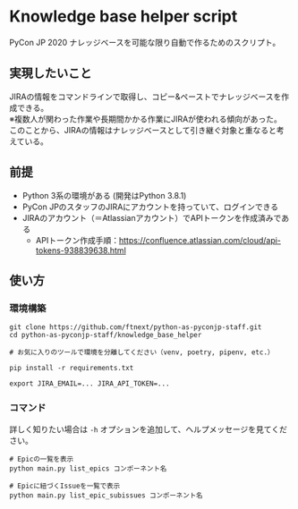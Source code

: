 # Knowledge base helper script

PyCon JP 2020 ナレッジベースを可能な限り自動で作るためのスクリプト。

## 実現したいこと

JIRAの情報をコマンドラインで取得し、コピー&ペーストでナレッジベースを作成できる。  
※複数人が関わった作業や長期間かかる作業にJIRAが使われる傾向があった。  
このことから、JIRAの情報はナレッジベースとして引き継ぐ対象と重なると考えている。

## 前提

- Python 3系の環境がある (開発はPython 3.8.1)
- PyCon JPのスタッフのJIRAにアカウントを持っていて、ログインできる
- JIRAのアカウント（＝Atlassianアカウント）でAPIトークンを作成済みである
  - APIトークン作成手順：https://confluence.atlassian.com/cloud/api-tokens-938839638.html

## 使い方

### 環境構築

```
git clone https://github.com/ftnext/python-as-pyconjp-staff.git
cd python-as-pyconjp-staff/knowledge_base_helper

# お気に入りのツールで環境を分離してください（venv, poetry, pipenv, etc.）

pip install -r requirements.txt

export JIRA_EMAIL=... JIRA_API_TOKEN=...
```

### コマンド

詳しく知りたい場合は `-h` オプションを追加して、ヘルプメッセージを見てください。

```
# Epicの一覧を表示
python main.py list_epics コンポーネント名

# Epicに紐づくIssueを一覧で表示
python main.py list_epic_subissues コンポーネント名
```
